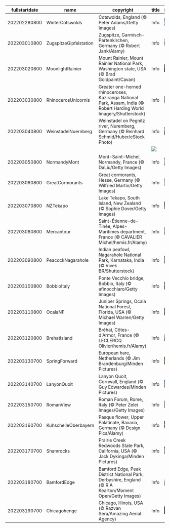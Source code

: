 |fullstartdate|name|copyright|title|image|
|--|--|--|--|--|
202202280800|WinterCotswolds|Cotswolds, England (© Peter Adams/Getty Images)|Info|![](/en-AU/2022/03/202202280800WinterCotswolds.jpg)|
202203010800|ZugspitzeGipfelstation|Zugspitze, Garmisch-Partenkirchen, Germany (© Robert Jank/Alamy)|Info|![](/en-AU/2022/03/202203010800ZugspitzeGipfelstation.jpg)|
202203020800|MoonlightRainier|Mount Rainier, Mount Rainier National Park, Washington state, USA (© Brad Goldpaint/Cavan)|Info|![](/en-AU/2022/03/202203020800MoonlightRainier.jpg)|
202203030800|RhinocerosUnicornis|Greater one-horned rhinoceroses, Kaziranga National Park, Assam, India (© Robert Harding World Imagery/Shutterstock)|Info|![](/en-AU/2022/03/202203030800RhinocerosUnicornis.jpg)|
202203040800|WeinstadelNuernberg|Weinstadel on Pegnitz river, Nuremberg, Germany (© Reinhard Schmid/Huber/eStock Photo)|Info|![](/en-AU/2022/03/202203040800WeinstadelNuernberg.jpg)|
||||![](/en-AU/2022/03/.jpg)|
202203050800|NormandyMont|Mont-Saint-Michel, Normandy, France (© DaLiu/Getty Images)|Info|![](/en-AU/2022/03/202203050800NormandyMont.jpg)|
202203060800|GreatCormorants|Great cormorants, Hesse, Germany (© Wilfried Martin/Getty Images)|Info|![](/en-AU/2022/03/202203060800GreatCormorants.jpg)|
202203070800|NZTekapo|Lake Tekapo, South Island, New Zealand (© Sophie Dover/Getty Images)|Info|![](/en-AU/2022/03/202203070800NZTekapo.jpg)|
202203080800|Mercantour|Saint-Étienne-de-Tinée, Alpes-Maritimes department, France (© CAVALIER Michel/hemis.fr/Alamy)|Info|![](/en-AU/2022/03/202203080800Mercantour.jpg)|
202203090800|PeacockNagarahole|Indian peafowl, Nagarahole National Park, Karnataka, India (© Vivek BR/Shutterstock)|Info|![](/en-AU/2022/03/202203090800PeacockNagarahole.jpg)|
202203100800|BobbioItaly|Ponte Vecchio bridge, Bobbio, Italy (© afinocchiaro/Getty Images)|Info|![](/en-AU/2022/03/202203100800BobbioItaly.jpg)|
202203110800|OcalaNF|Juniper Springs, Ocala National Forest, Florida, USA (© Michael Warren/Getty Images)|Info|![](/en-AU/2022/03/202203110800OcalaNF.jpg)|
202203120800|BrehatIsland|Bréhat, Côtes-d'Armor, France (© LECLERCQ Olivier/hemis.fr/Alamy)|Info|![](/en-AU/2022/03/202203120800BrehatIsland.jpg)|
202203130700|SpringForward|European hare, Netherlands (© Jim Brandenburg/Minden Pictures)|Info|![](/en-AU/2022/03/202203130700SpringForward.jpg)|
202203140700|LanyonQuoit|Lanyon Quoit, Cornwall, England (© Guy Edwardes/Minden Pictures)|Info|![](/en-AU/2022/03/202203140700LanyonQuoit.jpg)|
202203150700|RomanView|Roman Forum, Rome, Italy (© Peter Zelei Images/Getty Images)|Info|![](/en-AU/2022/03/202203150700RomanView.jpg)|
202203160700|KuhschelleOberbayern|Pasque flower, Upper Palatinate, Bavaria, Germany (© Design Pics/Alamy)|Info|![](/en-AU/2022/03/202203160700KuhschelleOberbayern.jpg)|
202203170700|Shamrocks|Prairie Creek Redwoods State Park, California, USA (© Jack Dykinga/Minden Pictures)|Info|![](/en-AU/2022/03/202203170700Shamrocks.jpg)|
202203180700|BamfordEdge|Bamford Edge, Peak District National Park, Derbyshire, England (© R A Kearton/Moment Open/Getty Images)|Info|![](/en-AU/2022/03/202203180700BamfordEdge.jpg)|
202203190700|Chicagohenge|Chicago, Illinois, USA (© Razvan Sera/Amazing Aerial Agency)|Info|![](/en-AU/2022/03/202203190700Chicagohenge.jpg)|
